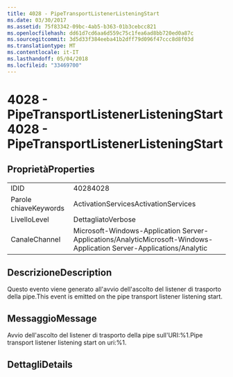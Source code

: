 ```yaml
---
title: 4028 - PipeTransportListenerListeningStart
ms.date: 03/30/2017
ms.assetid: 75f83342-09bc-4ab5-b363-01b3cebcc821
ms.openlocfilehash: dd61d7cd6aa6d559c75c1fea6ad8bb720ed0a87c
ms.sourcegitcommit: 3d5d33f384eeba41b2dff79d096f47ccc8d8f03d
ms.translationtype: MT
ms.contentlocale: it-IT
ms.lasthandoff: 05/04/2018
ms.locfileid: "33469700"
---
```

# <a name="4028---pipetransportlistenerlisteningstart"></a><span data-ttu-id="dd16a-102">4028 - PipeTransportListenerListeningStart</span><span class="sxs-lookup"><span data-stu-id="dd16a-102">4028 - PipeTransportListenerListeningStart</span></span>
## <a name="properties"></a><span data-ttu-id="dd16a-103">Proprietà</span><span class="sxs-lookup"><span data-stu-id="dd16a-103">Properties</span></span>  
  
|||  
|-|-|  
|<span data-ttu-id="dd16a-104">ID</span><span class="sxs-lookup"><span data-stu-id="dd16a-104">ID</span></span>|<span data-ttu-id="dd16a-105">4028</span><span class="sxs-lookup"><span data-stu-id="dd16a-105">4028</span></span>|  
|<span data-ttu-id="dd16a-106">Parole chiave</span><span class="sxs-lookup"><span data-stu-id="dd16a-106">Keywords</span></span>|<span data-ttu-id="dd16a-107">ActivationServices</span><span class="sxs-lookup"><span data-stu-id="dd16a-107">ActivationServices</span></span>|  
|<span data-ttu-id="dd16a-108">Livello</span><span class="sxs-lookup"><span data-stu-id="dd16a-108">Level</span></span>|<span data-ttu-id="dd16a-109">Dettagliato</span><span class="sxs-lookup"><span data-stu-id="dd16a-109">Verbose</span></span>|  
|<span data-ttu-id="dd16a-110">Canale</span><span class="sxs-lookup"><span data-stu-id="dd16a-110">Channel</span></span>|<span data-ttu-id="dd16a-111">Microsoft-Windows-Application Server-Applications/Analytic</span><span class="sxs-lookup"><span data-stu-id="dd16a-111">Microsoft-Windows-Application Server-Applications/Analytic</span></span>|  
  
## <a name="description"></a><span data-ttu-id="dd16a-112">Descrizione</span><span class="sxs-lookup"><span data-stu-id="dd16a-112">Description</span></span>  
 <span data-ttu-id="dd16a-113">Questo evento viene generato all'avvio dell'ascolto del listener di trasporto della pipe.</span><span class="sxs-lookup"><span data-stu-id="dd16a-113">This event is emitted on the pipe transport listener listening start.</span></span>  
  
## <a name="message"></a><span data-ttu-id="dd16a-114">Messaggio</span><span class="sxs-lookup"><span data-stu-id="dd16a-114">Message</span></span>  
 <span data-ttu-id="dd16a-115">Avvio dell'ascolto del listener di trasporto della pipe sull'URI:%1.</span><span class="sxs-lookup"><span data-stu-id="dd16a-115">Pipe transport listener listening start on uri:%1.</span></span>  
  
## <a name="details"></a><span data-ttu-id="dd16a-116">Dettagli</span><span class="sxs-lookup"><span data-stu-id="dd16a-116">Details</span></span>
